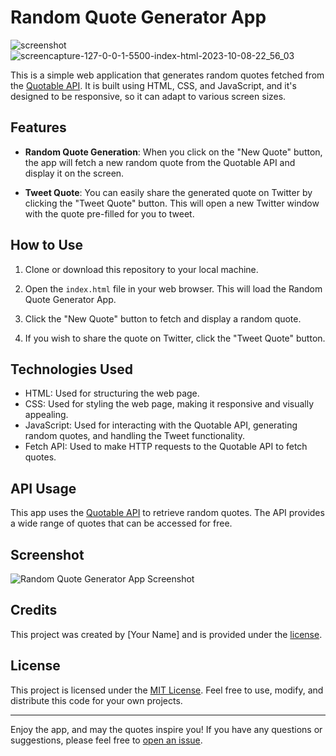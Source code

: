 # Random Quote Generator App

![screenshot](https://github.com/saifiimuhammad/Random-Qoute-Generator-App/assets/99310347/e4a918c2-cf1d-44e9-ab92-81bf0031273f)
![screencapture-127-0-0-1-5500-index-html-2023-10-08-22_56_03](https://github.com/saifiimuhammad/Random-Qoute-Generator-App/assets/99310347/6273373c-1f84-456d-a018-e295de8a3f22)

This is a simple web application that generates random quotes fetched from the [Quotable API](https://quotable.io/). It is built using HTML, CSS, and JavaScript, and it's designed to be responsive, so it can adapt to various screen sizes.

## Features

- **Random Quote Generation**: When you click on the "New Quote" button, the app will fetch a new random quote from the Quotable API and display it on the screen.

- **Tweet Quote**: You can easily share the generated quote on Twitter by clicking the "Tweet Quote" button. This will open a new Twitter window with the quote pre-filled for you to tweet.

## How to Use

1. Clone or download this repository to your local machine.

2. Open the `index.html` file in your web browser. This will load the Random Quote Generator App.

3. Click the "New Quote" button to fetch and display a random quote.

4. If you wish to share the quote on Twitter, click the "Tweet Quote" button.

## Technologies Used

- HTML: Used for structuring the web page.
- CSS: Used for styling the web page, making it responsive and visually appealing.
- JavaScript: Used for interacting with the Quotable API, generating random quotes, and handling the Tweet functionality.
- Fetch API: Used to make HTTP requests to the Quotable API to fetch quotes.

## API Usage

This app uses the [Quotable API](https://quotable.io/) to retrieve random quotes. The API provides a wide range of quotes that can be accessed for free.

## Screenshot

![Random Quote Generator App Screenshot](screenshot.png)

## Credits

This project was created by [Your Name] and is provided under the [license](LICENSE.md).

## License

This project is licensed under the [MIT License](LICENSE.md). Feel free to use, modify, and distribute this code for your own projects.

---

Enjoy the app, and may the quotes inspire you! If you have any questions or suggestions, please feel free to [open an issue](https://github.com/yourusername/random-quote-generator-app/issues).
